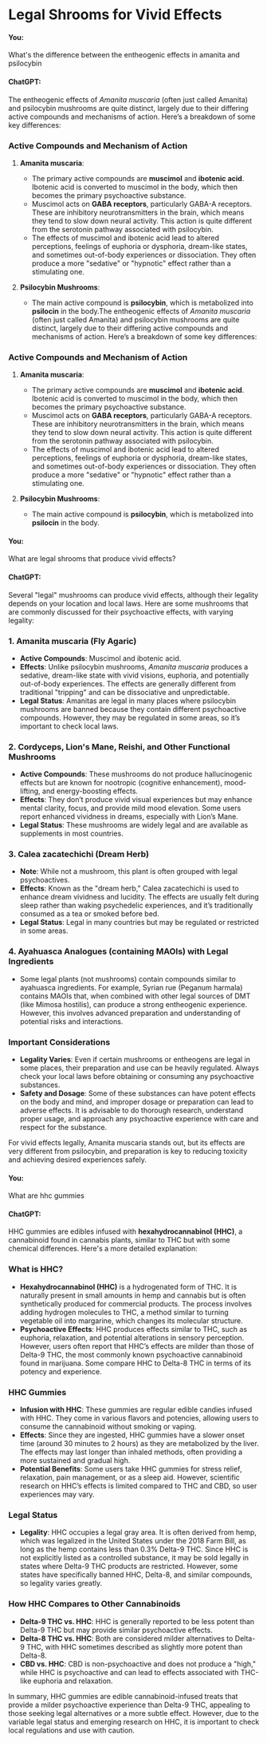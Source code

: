 # Legal Shrooms for Vivid Effects

#### You:
What's the difference between the entheogenic effects in amanita and psilocybin 

#### ChatGPT:
The entheogenic effects of *Amanita muscaria* (often just called Amanita) and psilocybin mushrooms are quite distinct, largely due to their differing active compounds and mechanisms of action. Here’s a breakdown of some key differences:

### Active Compounds and Mechanism of Action

1. **Amanita muscaria**:
   - The primary active compounds are **muscimol** and **ibotenic acid**. Ibotenic acid is converted to muscimol in the body, which then becomes the primary psychoactive substance.
   - Muscimol acts on **GABA receptors**, particularly GABA-A receptors. These are inhibitory neurotransmitters in the brain, which means they tend to slow down neural activity. This action is quite different from the serotonin pathway associated with psilocybin.
   - The effects of muscimol and ibotenic acid lead to altered perceptions, feelings of euphoria or dysphoria, dream-like states, and sometimes out-of-body experiences or dissociation. They often produce a more "sedative" or "hypnotic" effect rather than a stimulating one.

2. **Psilocybin Mushrooms**:
   - The main active compound is **psilocybin**, which is metabolized into **psilocin** in the body.The entheogenic effects of *Amanita muscaria* (often just called Amanita) and psilocybin mushrooms are quite distinct, largely due to their differing active compounds and mechanisms of action. Here’s a breakdown of some key differences:

### Active Compounds and Mechanism of Action

1. **Amanita muscaria**:
   - The primary active compounds are **muscimol** and **ibotenic acid**. Ibotenic acid is converted to muscimol in the body, which then becomes the primary psychoactive substance.
   - Muscimol acts on **GABA receptors**, particularly GABA-A receptors. These are inhibitory neurotransmitters in the brain, which means they tend to slow down neural activity. This action is quite different from the serotonin pathway associated with psilocybin.
   - The effects of muscimol and ibotenic acid lead to altered perceptions, feelings of euphoria or dysphoria, dream-like states, and sometimes out-of-body experiences or dissociation. They often produce a more "sedative" or "hypnotic" effect rather than a stimulating one.

2. **Psilocybin Mushrooms**:
   - The main active compound is **psilocybin**, which is metabolized into **psilocin** in the body.


#### You:
What are legal shrooms that produce vivid effects? 

#### ChatGPT:
Several "legal" mushrooms can produce vivid effects, although their legality depends on your location and local laws. Here are some mushrooms that are commonly discussed for their psychoactive effects, with varying legality:

### 1. **Amanita muscaria (Fly Agaric)**

- **Active Compounds**: Muscimol and ibotenic acid.
- **Effects**: Unlike psilocybin mushrooms, *Amanita muscaria* produces a sedative, dream-like state with vivid visions, euphoria, and potentially out-of-body experiences. The effects are generally different from traditional "tripping" and can be dissociative and unpredictable.
- **Legal Status**: Amanitas are legal in many places where psilocybin mushrooms are banned because they contain different psychoactive compounds. However, they may be regulated in some areas, so it’s important to check local laws.

### 2. **Cordyceps, Lion's Mane, Reishi, and Other Functional Mushrooms**

- **Active Compounds**: These mushrooms do not produce hallucinogenic effects but are known for nootropic (cognitive enhancement), mood-lifting, and energy-boosting effects.
- **Effects**: They don’t produce vivid visual experiences but may enhance mental clarity, focus, and provide mild mood elevation. Some users report enhanced vividness in dreams, especially with Lion’s Mane.
- **Legal Status**: These mushrooms are widely legal and are available as supplements in most countries.

### 3. **Calea zacatechichi (Dream Herb)**

- **Note**: While not a mushroom, this plant is often grouped with legal psychoactives.
- **Effects**: Known as the "dream herb," Calea zacatechichi is used to enhance dream vividness and lucidity. The effects are usually felt during sleep rather than waking psychedelic experiences, and it’s traditionally consumed as a tea or smoked before bed.
- **Legal Status**: Legal in many countries but may be regulated or restricted in some areas.

### 4. **Ayahuasca Analogues (containing MAOIs) with Legal Ingredients**

- Some legal plants (not mushrooms) contain compounds similar to ayahuasca ingredients. For example, Syrian rue (Peganum harmala) contains MAOIs that, when combined with other legal sources of DMT (like Mimosa hostilis), can produce a strong entheogenic experience. However, this involves advanced preparation and understanding of potential risks and interactions.

### Important Considerations

- **Legality Varies**: Even if certain mushrooms or entheogens are legal in some places, their preparation and use can be heavily regulated. Always check your local laws before obtaining or consuming any psychoactive substances.
- **Safety and Dosage**: Some of these substances can have potent effects on the body and mind, and improper dosage or preparation can lead to adverse effects. It is advisable to do thorough research, understand proper usage, and approach any psychoactive experience with care and respect for the substance.

For vivid effects legally, Amanita muscaria stands out, but its effects are very different from psilocybin, and preparation is key to reducing toxicity and achieving desired experiences safely.


#### You:
What are hhc gummies 

#### ChatGPT:
HHC gummies are edibles infused with **hexahydrocannabinol (HHC)**, a cannabinoid found in cannabis plants, similar to THC but with some chemical differences. Here's a more detailed explanation:

### What is HHC?

- **Hexahydrocannabinol (HHC)** is a hydrogenated form of THC. It is naturally present in small amounts in hemp and cannabis but is often synthetically produced for commercial products. The process involves adding hydrogen molecules to THC, a method similar to turning vegetable oil into margarine, which changes its molecular structure.
- **Psychoactive Effects**: HHC produces effects similar to THC, such as euphoria, relaxation, and potential alterations in sensory perception. However, users often report that HHC’s effects are milder than those of Delta-9 THC, the most commonly known psychoactive cannabinoid found in marijuana. Some compare HHC to Delta-8 THC in terms of its potency and experience.

### HHC Gummies

- **Infusion with HHC**: These gummies are regular edible candies infused with HHC. They come in various flavors and potencies, allowing users to consume the cannabinoid without smoking or vaping.
- **Effects**: Since they are ingested, HHC gummies have a slower onset time (around 30 minutes to 2 hours) as they are metabolized by the liver. The effects may last longer than inhaled methods, often providing a more sustained and gradual high.
- **Potential Benefits**: Some users take HHC gummies for stress relief, relaxation, pain management, or as a sleep aid. However, scientific research on HHC’s effects is limited compared to THC and CBD, so user experiences may vary.

### Legal Status

- **Legality**: HHC occupies a legal gray area. It is often derived from hemp, which was legalized in the United States under the 2018 Farm Bill, as long as the hemp contains less than 0.3% Delta-9 THC. Since HHC is not explicitly listed as a controlled substance, it may be sold legally in states where Delta-9 THC products are restricted. However, some states have specifically banned HHC, Delta-8, and similar compounds, so legality varies greatly.

### How HHC Compares to Other Cannabinoids

- **Delta-9 THC vs. HHC**: HHC is generally reported to be less potent than Delta-9 THC but may provide similar psychoactive effects.
- **Delta-8 THC vs. HHC**: Both are considered milder alternatives to Delta-9 THC, with HHC sometimes described as slightly more potent than Delta-8.
- **CBD vs. HHC**: CBD is non-psychoactive and does not produce a "high," while HHC is psychoactive and can lead to effects associated with THC-like euphoria and relaxation.

In summary, HHC gummies are edible cannabinoid-infused treats that provide a milder psychoactive experience than Delta-9 THC, appealing to those seeking legal alternatives or a more subtle effect. However, due to the variable legal status and emerging research on HHC, it is important to check local regulations and use with caution.
